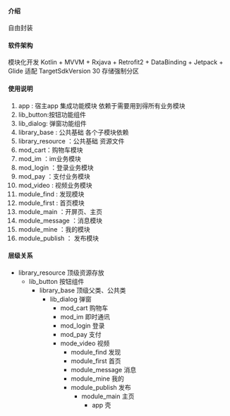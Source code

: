 #### 介绍
自由封装

#### 软件架构
模块化开发
Kotlin + MVVM + Rxjava + Retrofit2 + DataBinding + Jetpack + Glide
适配 TargetSdkVersion 30 存储强制分区

#### 使用说明

1. app : 宿主app 集成功能模块 依赖于需要用到得所有业务模块
2. lib_button:按钮功能组件
3. lib_dialog: 弹窗功能组件
4. library_base : 公共基础 各个子模块依赖
5. library_resource ：公共基础 资源文件
6. mod_cart：购物车模块
7. mod_im ：im业务模块
8. mod_login ：登录业务模块
9. mod_pay ：支付业务模块
10. mod_video : 视频业务模块
11. module_find : 发现模块
12. module_first : 首页模块
13. module_main ：开屏页、主页
14. module_message ：消息模块
15. module_mine ：我的模块
16. module_publish ： 发布模块

#### 层级关系

- library_resource 顶级资源存放
  - lib_button 按钮组件
    - library_base 顶级父类、公共类
        - lib_dialog 弹窗
            - mod_cart 购物车
            - mod_im 即时通讯
            - mod_login 登录
            - mod_pay 支付
            - mode_video 视频
                - module_find 发现
                - module_first 首页
                - module_message 消息
                - module_mine 我的
                - module_publish 发布
                    - module_main 主页
                      - app 壳




